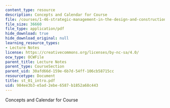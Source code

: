 ```yaml
---
content_type: resource
description: Concepts and Calendar for Course
file: /courses/1-46-strategic-management-in-the-design-and-construction-value-chain-fall-2003/984ee3b3e5ad2ebe6587b1852a68c443_st_01_intro.pdf
file_size: 36660
file_type: application/pdf
hide_download: true
hide_download_original: null
learning_resource_types:
- Lecture Notes
license: https://creativecommons.org/licenses/by-nc-sa/4.0/
ocw_type: OCWFile
parent_title: Lecture Notes
parent_type: CourseSection
parent_uid: 30afd66d-159e-6b7d-54ff-106cb58715cc
resourcetype: Document
title: st_01_intro.pdf
uid: 984ee3b3-e5ad-2ebe-6587-b1852a68c443
---
```

Concepts and Calendar for Course